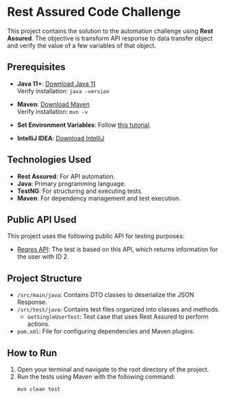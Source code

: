 # Rest Assured Code Challenge

This project contains the solution to the automation challenge using **Rest Assured**. The objective is transform API response to data transfer object and verify the value of a few variables of that object.

## Prerequisites

- **Java 11+**: [Download Java 11](https://www.oracle.com/java/technologies/downloads/#java11)  
  Verify installation: `java -version`

- **Maven**: [Download Maven](https://maven.apache.org/download.cgi)  
  Verify installation: `mvn -v`

- **Set Environment Variables**: Follow [this tutorial](https://www.tutorialspoint.com/maven/maven_environment_setup.htm).

- **IntelliJ IDEA**: [Download IntelliJ](https://www.jetbrains.com/es-es/idea/download/#section=windows)

## Technologies Used

- **Rest Assured**: For API automation.
- **Java**: Primary programming language.
- **TestNG**: For structuring and executing tests.
- **Maven**: For dependency management and test execution.

## Public API Used

This project uses the following public API for testing purposes:

- [Reqres API](https://reqres.in/api/users/2): The test is based on this API, which returns information for the user with ID 2.

## Project Structure

- `/src/main/java`: Contains DTO classes to deserialize the JSON Response.
- `/src/test/java`: Contains test files organized into classes and methods.
    - `GetSingleUserTest`: Test case that uses Rest Assured to perform actions.
- `pom.xml`: File for configuring dependencies and Maven plugins.

## How to Run

1. Open your terminal and navigate to the root directory of the project.
2. Run the tests using Maven with the following command:
   ```bash
   mvn clean test